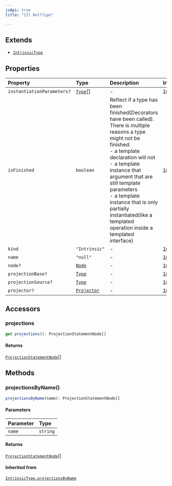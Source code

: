 ```yaml
---
jsApi: true
title: "[I] NullType"

---
```

## Extends

- [`IntrinsicType`](IntrinsicType.md)

## Properties

| Property | Type | Description | Inheritance |
| :------ | :------ | :------ | :------ |
| `instantiationParameters?` | [`Type`](../type-aliases/Type.md)[] | - | [`IntrinsicType.instantiationParameters`](IntrinsicType.md) |
| `isFinished` | `boolean` | Reflect if a type has been finished(Decorators have been called).<br />There is multiple reasons a type might not be finished:<br />- a template declaration will not<br />- a template instance that argument that are still template parameters<br />- a template instance that is only partially instantiated(like a templated operation inside a templated interface) | [`IntrinsicType.isFinished`](IntrinsicType.md) |
| `kind` | `"Intrinsic"` | - | [`IntrinsicType.kind`](IntrinsicType.md) |
| `name` | `"null"` | - | [`IntrinsicType.name`](IntrinsicType.md) |
| `node?` | [`Node`](../type-aliases/Node.md) | - | [`IntrinsicType.node`](IntrinsicType.md) |
| `projectionBase?` | [`Type`](../type-aliases/Type.md) | - | [`IntrinsicType.projectionBase`](IntrinsicType.md) |
| `projectionSource?` | [`Type`](../type-aliases/Type.md) | - | [`IntrinsicType.projectionSource`](IntrinsicType.md) |
| `projector?` | [`Projector`](Projector.md) | - | [`IntrinsicType.projector`](IntrinsicType.md) |

## Accessors

### projections

```ts
get projections(): ProjectionStatementNode[]
```

#### Returns

[`ProjectionStatementNode`](ProjectionStatementNode.md)[]

## Methods

### projectionsByName()

```ts
projectionsByName(name): ProjectionStatementNode[]
```

#### Parameters

| Parameter | Type |
| :------ | :------ |
| `name` | `string` |

#### Returns

[`ProjectionStatementNode`](ProjectionStatementNode.md)[]

#### Inherited from

[`IntrinsicType.projectionsByName`](IntrinsicType.md#projectionsbyname)
